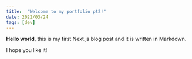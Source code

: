 ```yaml
---
title:  "Welcome to my portfolio pt2!"
date: 2022/03/24
tags: [dev]
---
```


**Hello world**, this is my first Next.js blog post and it is written in Markdown.



I hope you like it!
